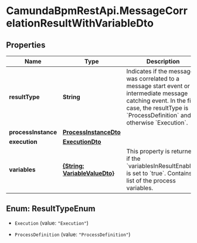 # CamundaBpmRestApi.MessageCorrelationResultWithVariableDto

## Properties

Name | Type | Description | Notes
------------ | ------------- | ------------- | -------------
**resultType** | **String** | Indicates if the message was correlated to a message start event or an  intermediate message catching event. In the first case, the resultType is  &#x60;ProcessDefinition&#x60; and otherwise &#x60;Execution&#x60;. | [optional] 
**processInstance** | [**ProcessInstanceDto**](ProcessInstanceDto.md) |  | [optional] 
**execution** | [**ExecutionDto**](ExecutionDto.md) |  | [optional] 
**variables** | [**{String: VariableValueDto}**](VariableValueDto.md) | This property is returned if the &#x60;variablesInResultEnabled&#x60; is set to &#x60;true&#x60;. Contains a list of the process variables.  | [optional] 



## Enum: ResultTypeEnum


* `Execution` (value: `"Execution"`)

* `ProcessDefinition` (value: `"ProcessDefinition"`)




